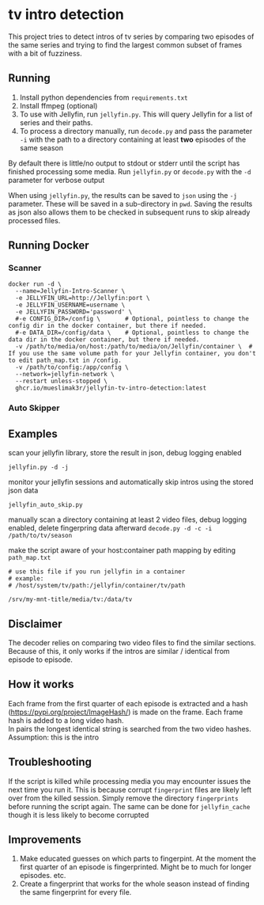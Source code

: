 # tv intro detection

This project tries to detect intros of tv series by comparing two episodes of the same series and trying to find the
largest common subset of frames with a bit of fuzziness.

## Running

1. Install python dependencies from `requirements.txt`
2. Install ffmpeg (optional)
3. To use with Jellyfin, run `jellyfin.py`. This will query Jellyfin for a list of series and their paths.
4. To process a directory manually, run `decode.py` and pass the parameter `-i` with the path to a directory containing at least **two** episodes of the same season

By default there is little/no output to stdout or stderr until the script has finished processing some media. Run `jellyfin.py` or `decode.py` with the `-d` parameter for verbose output

When using `jellyfin.py`, the results can be saved to `json` using the `-j` parameter. These will be saved in a sub-directory in `pwd`. Saving the results as json also allows them to be checked in subsequent runs to skip already processed files.

## Running Docker
  ### Scanner
  ```
docker run -d \
    --name=Jellyfin-Intro-Scanner \
    -e JELLYFIN_URL=http://Jellyfin:port \
    -e JELLYFIN_USERNAME=username \
    -e JELLYFIN_PASSWORD='password' \
    #-e CONFIG_DIR=/config \       # Optional, pointless to change the config dir in the docker container, but there if needed.
    #-e DATA_DIR=/config/data \    # Optional, pointless to change the data dir in the docker container, but there if needed.
    -v /path/to/media/on/host:/path/to/media/on/Jellyfin/container \  # If you use the same volume path for your Jellyfin container, you don't to edit path_map.txt in /config.
    -v /path/to/config:/app/config \
    --network=jellyfin-network \
    --restart unless-stopped \
    ghcr.io/mueslimak3r/jellyfin-tv-intro-detection:latest
  ```
  
  ### Auto Skipper

## Examples
scan your jellyfin library, store the result in json, debug logging enabled

`jellyfin.py -d -j`

monitor your jellyfin sessions and automatically skip intros using the stored json data

`jellyfin_auto_skip.py`

manually scan a directory containing at least 2 video files, debug logging enabled, delete fingerpring data afterward
`decode.py -d -c -i /path/to/tv/season`

make the script aware of your host:container path mapping by editing `path_map.txt`

```
# use this file if you run jellyfin in a container
# example:
# /host/system/tv/path:/jellyfin/container/tv/path

/srv/my-mnt-title/media/tv:/data/tv
```

## Disclaimer

The decoder relies on comparing two video files to find the similar sections. Because of this, it only works if the intros are similar / identical from episode to episode.

## How it works
Each frame from the first quarter of each episode is extracted and a hash (https://pypi.org/project/ImageHash/) is made on the frame. Each frame hash is added to a long video hash.<br>
In pairs the longest identical string is searched from the two video hashes.<br>
Assumption: this is the intro

## Troubleshooting
If the script is killed while processing media you may encounter issues the next time you run it. This is because corrupt `fingerprint` files are likely left over from the killed session. Simply remove the directory `fingerprints` before running the script again. The same can be done for `jellyfin_cache` though it is less likely to become corrupted

## Improvements

1. Make educated guesses on which parts to fingerpint. At the moment the first quarter of an episode is fingerprinted. Might be to much for longer episodes. etc.
2. Create a fingerprint that works for the whole season instead of finding the same fingerprint for every file.
